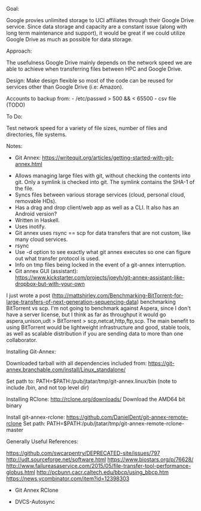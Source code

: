 Goal:

Google provies unlimited storage to UCI affiliates through their Google Drive service.  Since data storage and capacity are a constant issue (along with long term maintenance and support), it would be great if we could utilize Google Drive as much as possible for data storage.

Approach:

The usefulness Google Drive mainly depends on the network speed we are able to achieve when transferring files between HPC and Google Drive.

Design:
Make design flexible so most of the code can be reused for services other than Google Drive (i.e: Amazon).

Accounts to backup from:
    - /etc/passwd > 500 && < 65500
    - csv file                                                      (TODO)

To Do:

Test network speed for a variety of file sizes, number of files and directories, file systems.

Notes:

- Git Annex: 
https://writequit.org/articles/getting-started-with-git-annex.html

* Allows managing large files with git, without checking the contents into git.  Only a symlink is checked into git.  The symlink contains the SHA-1 of the file.
* Syncs files between various storage services (cloud, personal cloud, removable HDs).
* Has a drag and drop client/web app as well as a CLI.  It also has an Android version?
* Written in Haskell.
* Uses inotify.
* Git annex uses rsync == scp for data transfers that are not custom, like many cloud services.
* rsync 
* Use -d option to see exactly what git annex executes so one can figure out what transfer protocol is used.
* Info on tmp files being locked in the event of a git-annex interruption.
* Git annex GUI (assistant): https://www.kickstarter.com/projects/joeyh/git-annex-assistant-like-dropbox-but-with-your-own

I just wrote a post (http://mattshirley.com/Benchmarking-BitTorrent-for-large-transfers-of-next-generation-sequencing-data) benchmarking BitTorrent vs scp. I'm not going to benchmark against Aspera, since I don't have a server license, but I think as far as throughput it would go aspera,unison,udt > BitTorrent > scp,netcat,http,ftp,scp. The main benefit to using BitTorrent would be lightweight infrastructure and good, stable tools, as well as scalable distribution if you are sending data to more than one collaborator.

Installing Git-Annex:

Downloaded tarball with all dependencies included from:
https://git-annex.branchable.com/install/Linux_standalone/

Set path to:
PATH=$PATH:/pub/jtatar/tmp/git-annex.linux/bin (note to include /bin, and not top level dir)

Installing RClone:
http://rclone.org/downloads/
Download the AMD64 bit binary

Install git-annex-rclone:
https://github.com/DanielDent/git-annex-remote-rclone
Set path: PATH=$PATH:/pub/jtatar/tmp/git-annex-remote-rclone-master

Generally Useful References:

https://github.com/swcarpentry/DEPRECATED-site/issues/797
http://udt.sourceforge.net/software.html
https://www.biostars.org/p/76628/
http://www.failureasaservice.com/2015/05/file-transfer-tool-performance-globus.html
http://pcbunn.cacr.caltech.edu/bbcp/using_bbcp.htm
https://news.ycombinator.com/item?id=12398303

- Git Annex RClone

- DVCS-Autosync
